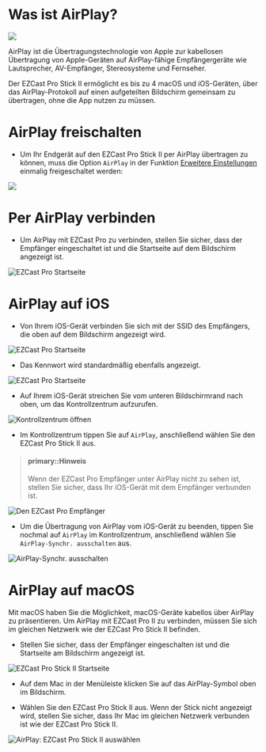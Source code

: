# Was ist AirPlay?

![](/images/AirPlay_logo.png)

AirPlay ist die Übertragungstechnologie von Apple zur kabellosen Übertragung von Apple-Geräten auf AirPlay-fähige Empfängergeräte wie Lautsprecher, AV-Empfänger, Stereosysteme und Fernseher.

Der EZCast Pro Stick II ermöglicht es bis zu 4 macOS und iOS-Geräten, über das AirPlay-Protokoll auf einen aufgeteilten Bildschirm gemeinsam zu übertragen, ohne die App nutzen zu müssen.

# AirPlay freischalten

* Um Ihr Endgerät auf den EZCast Pro Stick II per AirPlay übertragen zu können, muss die Option `AirPlay` in der Funktion [Erweitere Einstellungen](adv.settings.md#AirPlayMode) einmalig freigeschaltet werden:

![](/images/ezcastpro.II.EZAir_Mode.png)

# Per AirPlay verbinden

* Um AirPlay mit EZCast Pro zu verbinden, stellen Sie sicher, dass der Empfänger eingeschaltet ist und die Startseite auf dem Bildschirm angezeigt ist.

![EZCast Pro Startseite](/images/ProIIStick_Startseite.jpg)

# AirPlay auf iOS

* Von Ihrem iOS-Gerät verbinden Sie sich mit der SSID des Empfängers, die oben auf dem Bildschirm angezeigt wird.

![EZCast Pro Startseite](/images/iOS_WiFi-Connect.jpg)

* Das Kennwort wird standardmäßig ebenfalls angezeigt.

![EZCast Pro Startseite](/images/iOS_WiFi-Password.jpg)

* Auf Ihrem iOS-Gerät streichen Sie vom unteren Bildschirmrand nach oben, um das Kontrollzentrum aufzurufen.

![Kontrollzentrum öffnen](/images/Open_iOS-ControlCenter.jpg)

* Im Kontrollzentrum tippen Sie auf `AirPlay`, anschließend wählen Sie den EZCast Pro Stick II aus.

> #### primary::Hinweis
>
> Wenn der EZCast Pro Empfänger unter AirPlay nicht zu sehen ist, stellen Sie sicher, dass Ihr iOS-Gerät mit dem Empfänger verbunden ist.

![Den EZCast Pro Empfänger](/images/Select-iOS-AirPlay-Synchr.jpg)

* Um die Übertragung von AirPlay vom iOS-Gerät zu beenden, tippen Sie nochmal auf `AirPlay` im Kontrollzentrum, anschließend wählen Sie `AirPlay-Synchr. ausschalten` aus.

![AirPlay-Synchr. ausschalten](/images/Stop-iOS-AirPlay-Synchr.jpg)

# AirPlay auf macOS

Mit macOS haben Sie die Möglichkeit, macOS-Geräte kabellos über AirPlay zu präsentieren. Um AirPlay mit EZCast Pro II zu verbinden, müssen Sie sich im gleichen Netzwerk wie der EZCast Pro Stick II befinden.

* Stellen Sie sicher, dass der Empfänger eingeschalten ist und die Startseite am Bildschirm angezeigt ist.


![EZCast Pro Stick II Startseite](/images/ProIIStick_Startseite.jpg)

* Auf dem Mac in der Menüleiste klicken Sie auf das AirPlay-Symbol oben im Bildschirm.

* Wählen Sie den EZCast Pro Stick II aus. Wenn der Stick nicht angezeigt wird, stellen Sie sicher, dass Ihr Mac im gleichen Netzwerk verbunden ist wie der EZCast Pro Stick II.

![AirPlay: EZCast Pro Stick II auswählen](/images/macOS-AirPlay.jpg)